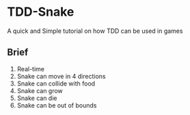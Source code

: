 # TDD-Snake
A quick and Simple tutorial on how TDD can be used in games

## Brief

1. Real-time
2. Snake can move in 4 directions
3. Snake can collide with food
4. Snake can grow
5. Snake can die
6. Snake can be out of bounds
